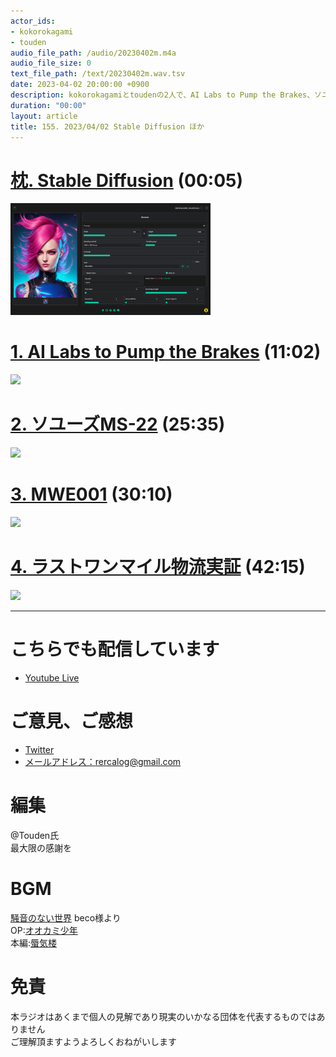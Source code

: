 ```yaml
---
actor_ids:
- kokorokagami
- touden
audio_file_path: /audio/20230402m.m4a
audio_file_size: 0
text_file_path: /text/20230402m.wav.tsv
date: 2023-04-02 20:00:00 +0900
description: kokorokagamiとtoudenの2人で、AI Labs to Pump the Brakes、ソユーズMS-22 など について話しました。
duration: "00:00"
layout: article
title: 155. 2023/04/02 Stable Diffusion ほか
---
```


# [枕. Stable Diffusion](https://github.com/AUTOMATIC1111/stable-diffusion-webui) (00:05)

[<img src="https://github.com/AUTOMATIC1111/stable-diffusion-webui/raw/master/screenshot.png" width="320dp">](https://github.com/AUTOMATIC1111/stable-diffusion-webui)

# [1. AI Labs to Pump the Brakes](https://time.com/6266679/musk-ai-open-letter/?s=31) (11:02)

[<img src="https://api.time.com/wp-content/uploads/2023/03/GettyImages-1246506636.jpg?quality=85&w=800" width="320dp">](https://time.com/6266679/musk-ai-open-letter/?s=31)

# [2. ソユーズMS-22](https://news.mynavi.jp/techplus/article/20230401-2641296/) (25:35)

[<img src="https://news.mynavi.jp/techplus/article/20230401-2641296/images/001.jpg/webp" width="320dp">](https://news.mynavi.jp/techplus/article/20230401-2641296/)

# [3. MWE001](https://monoist.itmedia.co.jp/mn/articles/2303/23/news003.html) (30:10)

[<img src="https://image.itmedia.co.jp/mn/articles/2303/23/tiketani1630690_sonority2303_fig001_w490.jpg" width="320dp">](https://monoist.itmedia.co.jp/mn/articles/2303/23/news003.html)

# [4. ラストワンマイル物流実証](https://news.kddi.com/kddi/corporate/newsrelease/2023/03/23/6624.html) (42:15)

[<img src="https://news.kddi.com/kddi/corporate/newsrelease/2023/03/23/image/p_index_p828_01.png" width="320dp">](https://news.kddi.com/kddi/corporate/newsrelease/2023/03/23/6624.html)

___

# こちらでも配信しています
- [Youtube Live](https://www.youtube.com/channel/UCD1zo-WnyFdE5w0pqvKblkA)

# ご意見、ご感想
- [Twitter](https://twitter.com/recalog1)
- [メールアドレス：rercalog@gmail.com](rercalog@gmail.com)

# 編集

@Touden氏  
最大限の感謝を  

# BGM

[騒音のない世界](http://noiselessworld.net/) beco様より  
OP:[オオカミ少年](https://soundcloud.com/baron1_3/wolfboy)  
本編:[蜃気楼](https://soundcloud.com/baron1_3/shinkirou)  

# 免責

本ラジオはあくまで個人の見解であり現実のいかなる団体を代表するものではありません  
ご理解頂ますようよろしくおねがいします  
